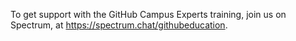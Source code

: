 To get support with the GitHub Campus Experts training, join us on Spectrum, at https://spectrum.chat/githubeducation. 
